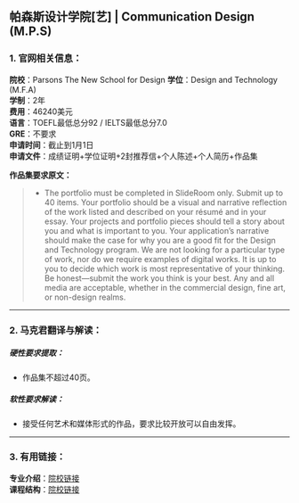 ## 帕森斯设计学院[艺] | Communication Design (M.P.S)


### 1. 官网相关信息：

**院校**：Parsons The New School for Design 
**学位**：Design and Technology (M.F.A)  
**学制**：2年  
**费用**：46240美元  
**语言**：TOEFL最低总分92 / IELTS最低总分7.0  
**GRE**：不要求    
**申请时间**：截止到1月1日  
**申请文件**：成绩证明+学位证明+2封推荐信+个人陈述+个人简历+作品集  

**作品集要求原文：**   

> - The portfolio must be completed in SlideRoom only. Submit up to 40 items. Your portfolio should be a visual and narrative reflection of the work listed and described on your résumé and in your essay. Your projects and portfolio pieces should tell a story about you and what is important to you. Your application’s narrative should make the case for why you are a good fit for the Design and Technology program. We are not looking for a particular type of work, nor do we require examples of digital works. It is up to you to decide which work is most representative of your thinking. Be honest—submit the work you think is your best. Any and all media are acceptable, whether in the commercial design, fine art, or non-design realms.


---


### 2. 马克君翻译与解读：

##### 硬性要求提取：
- 作品集不超过40页。


##### 软性要求解读：
- 接受任何艺术和媒体形式的作品，要求比较开放可以自由发挥。


---


### 3. 有用链接：

**专业介绍**：[院校链接](https://www.newschool.edu/parsons/mps-communication-design/)  
**课程结构**：[院校链接](https://www.newschool.edu/parsons/mps-communication-design/)
